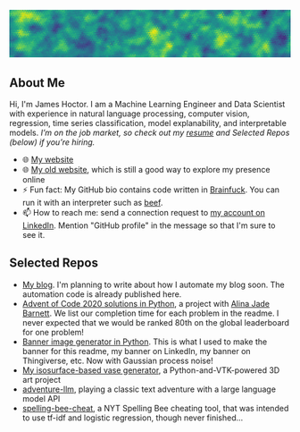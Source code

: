 
![image](cover_image.png)

## About Me

Hi, I'm James Hoctor. I am a Machine Learning Engineer and Data Scientist with experience in natural language processing, computer vision, regression, time series classification, model explanability, and interpretable models.
*I’m on the job market, so check out my [resume](https://drive.google.com/file/d/1dtkw-Jbo9DwJQrXAMmUa1jVqRovOlD3d/view?usp=share_link) and Selected Repos (below) if you’re hiring.*

<!-- old versions of this bullet point
- 🔭 I’m currently working on personal projects relating to large language models and fault-tolerant neural networks
- 🔭 I’m currently working on projects in topic modeling, sentiment analysis, and document classification
-->
- 🌐 [My website](https://james.hoctor.xyz/)
- 🌐 [My old website](https://jehoctor.github.io/), which is still a good way to explore my presence online 
- ⚡ Fun fact: My GitHub bio contains code written in [Brainfuck](https://en.wikipedia.org/wiki/Brainfuck). You can run it with an interpreter such as [beef](https://github.com/andreabolognani/beef?tab=readme-ov-file).
- 📫 How to reach me: send a connection request to [my account on LinkedIn](https://www.linkedin.com/in/james-hoctor/). Mention "GitHub profile" in the message so that I'm sure to see it.

<!--
Other bullets I could add one day:

- 🔭 I’m currently working on ...
- 🌱 I’m currently learning ...
- 👯 I’m looking to collaborate on ...
- 🤔 I’m looking for help with ...
- 💬 Ask me about ...
- 📫 How to reach me: ...
- ⚡ Fun fact: ...
-->

## Selected Repos

- [My blog](https://github.com/JEHoctor/james.hoctor.xyz). I'm planning to write about how I automate my blog soon. The automation code is already published here.
- [Advent of Code 2020 solutions in Python](https://github.com/alinajadebarnett/AoC2020), a project with [Alina Jade Barnett](https://github.com/alinajadebarnett). We list our completion time for each problem in the readme. I never expected that we would be ranked 80th on the global leaderboard for one problem!
- [Banner image generator in Python](https://github.com/JEHoctor/LinkedIn-Cover-Image). This is what I used to make the banner for this readme, my banner on LinkedIn, my banner on Thingiverse, etc. Now with Gaussian process noise!
- [My isosurface-based vase generator](https://github.com/JEHoctor/isosurface-vase), a Python-and-VTK-powered 3D art project
- [adventure-llm](https://github.com/JEHoctor/adventure-llm), playing a classic text adventure with a large language model API
- [spelling-bee-cheat](https://github.com/JEHoctor/spelling-bee-cheat), a NYT Spelling Bee cheating tool, that was intended to use tf-idf and logistic regression, though never finished...
<!-- old list entries
- [Advent of Code 2017 solutions in Rust](https://github.com/JEHoctor/AoC2017), a current solo project
-->
